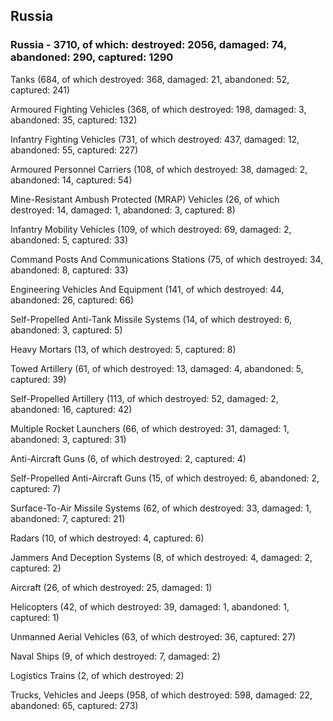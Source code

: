 
 
 ## Russia
 
 ### Russia - 3710, of which: destroyed: 2056, damaged: 74, abandoned: 290, captured: 1290

 

 

 Tanks (684, of which destroyed: 368, damaged: 21, abandoned: 52, captured: 241)

 Armoured Fighting Vehicles (368, of which destroyed: 198, damaged: 3, abandoned: 35, captured: 132)

 Infantry Fighting Vehicles (731, of which destroyed: 437, damaged: 12, abandoned: 55, captured: 227)

 Armoured Personnel Carriers (108, of which destroyed: 38, damaged: 2, abandoned: 14, captured: 54)

 Mine-Resistant Ambush Protected (MRAP) Vehicles (26, of which destroyed: 14, damaged: 1, abandoned: 3, captured: 8)

 Infantry Mobility Vehicles (109, of which destroyed: 69, damaged: 2, abandoned: 5, captured: 33)

 Command Posts And Communications Stations (75, of which destroyed: 34, abandoned: 8, captured: 33)

 Engineering Vehicles And Equipment (141, of which destroyed: 44, abandoned: 26, captured: 66)

 Self-Propelled Anti-Tank Missile Systems (14, of which destroyed: 6, abandoned: 3, captured: 5)

 Heavy Mortars (13, of which destroyed: 5, captured: 8)

 Towed Artillery (61, of which destroyed: 13, damaged: 4, abandoned: 5, captured: 39)

 Self-Propelled Artillery (113, of which destroyed: 52, damaged: 2, abandoned: 16, captured: 42)

 Multiple Rocket Launchers (66, of which destroyed: 31, damaged: 1, abandoned: 3, captured: 31)

 Anti-Aircraft Guns (6, of which destroyed: 2, captured: 4)

 Self-Propelled Anti-Aircraft Guns (15, of which destroyed: 6, abandoned: 2, captured: 7)

 Surface-To-Air Missile Systems (62, of which destroyed: 33, damaged: 1, abandoned: 7, captured: 21)

 Radars (10, of which destroyed: 4, captured: 6)

 Jammers And Deception Systems (8, of which destroyed: 4, damaged: 2, captured: 2)

 Aircraft (26, of which destroyed: 25, damaged: 1)

 Helicopters (42, of which destroyed: 39, damaged: 1, abandoned: 1, captured: 1)

 Unmanned Aerial Vehicles (63, of which destroyed: 36, captured: 27)

 Naval Ships (9, of which destroyed: 7, damaged: 2)

 Logistics Trains (2, of which destroyed: 2)

 Trucks, Vehicles and Jeeps (958, of which destroyed: 598, damaged: 22, abandoned: 65, captured: 273)

